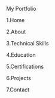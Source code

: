 My Portfolio


1.Home

2.About

3.Technical Skills

4.Education

5.Certifications

6.Projects

7.Contact
